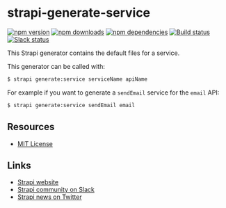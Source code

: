 # strapi-generate-service

[![npm version](https://img.shields.io/npm/v/strapi-generate-service.svg)](https://www.npmjs.org/package/strapi-generate-service)
[![npm downloads](https://img.shields.io/npm/dm/strapi-generate-service.svg)](https://www.npmjs.org/package/strapi-generate-service)
[![npm dependencies](https://david-dm.org/wistityhq/strapi-generate-service.svg)](https://david-dm.org/wistityhq/strapi-generate-service)
[![Build status](https://travis-ci.org/wistityhq/strapi-generate-service.svg?branch=master)](https://travis-ci.org/wistityhq/strapi-generate-service)
[![Slack status](http://strapi-slack.herokuapp.com/badge.svg)](http://slack.strapi.io)

This Strapi generator contains the default files for a service.

This generator can be called with:

```bash
$ strapi generate:service serviceName apiName
```

For example if you want to generate a `sendEmail` service for the `email` API:

```bash
$ strapi generate:service sendEmail email
```

## Resources

- [MIT License](LICENSE.md)

## Links

- [Strapi website](http://strapi.io/)
- [Strapi community on Slack](http://slack.strapi.io)
- [Strapi news on Twitter](https://twitter.com/strapijs)
